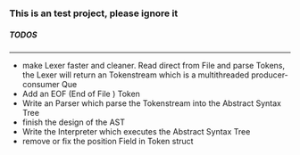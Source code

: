 ### This is an test project, please ignore it


##### TODOS
-----------

+ make Lexer faster and cleaner. Read direct from File and parse Tokens, the Lexer will return an Tokenstream 
which is a multithreaded producer-consumer Que
+ Add an EOF (End of File ) Token 
+ Write an Parser which parse the Tokenstream into the Abstract Syntax Tree
+ finish the design of the AST
+ Write the Interpreter which executes the Abstract Syntax Tree
+ remove or fix the position Field in Token struct
 
